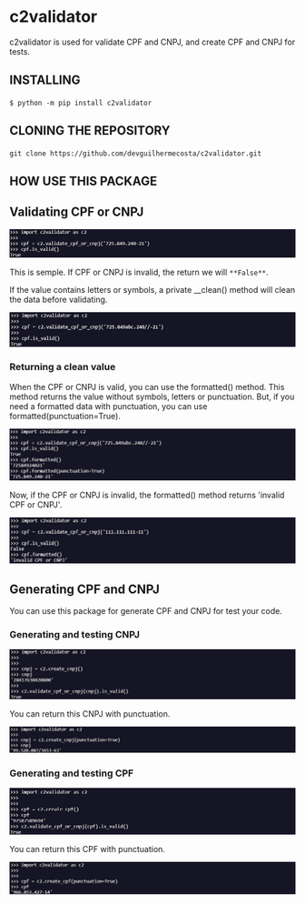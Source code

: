 # c2validator
c2validator is used for validate CPF and CNPJ, and create CPF and CNPJ for tests.

## INSTALLING
`$ python -m pip install c2validator`

## CLONING THE REPOSITORY
`git clone https://github.com/devguilhermecosta/c2validator.git`

## **HOW USE THIS PACKAGE**
## **Validating CPF or CNPJ**

  ![image of cpf is valid](https://github.com/devguilhermecosta/c2validator/blob/main/assets/images/img%20cpf%20is%20valid.jpg)

This is semple.
If CPF or CNPJ is invalid, the return we will `**False**`.



If the value contains letters or symbols, a private __clean() method will clean the data before validating.

  ![image of cpf is valid with symbols and letters](https://github.com/devguilhermecosta/c2validator/blob/main/assets/images/img%20cpf%20is%20valid%20whit%20symbols%20and%20letters.jpg)



### Returning a clean value
When the CPF or CNPJ is valid, you can use the formatted() method.
This method returns the value without symbols, letters or punctuation.
But, if you need a formatted data with punctuation, you can use
formatted(punctuation=True).

  ![image of cpf valid formatted](https://github.com/devguilhermecosta/c2validator/blob/main/assets/images/cpf%20valid%20formatted.jpg)



Now, if the CPF or CNPJ is invalid, the formatted() method returns 'invalid CPF or CNPJ'.

  ![image of cpf invalid formatted](https://github.com/devguilhermecosta/c2validator/blob/main/assets/images/cpf%20invalid%20formatted.jpg)


## **Generating CPF and CNPJ**

You can use this package for generate CPF and CNPJ for test your code.


### Generating and testing CNPJ
  ![generate cnpj](https://github.com/devguilhermecosta/c2validator/blob/main/assets/images/create%20cnpj.jpg)

  You can return this CNPJ with punctuation.

![generate cnpj formatted](https://github.com/devguilhermecosta/c2validator/blob/main/assets/images/create%20cnpj%20formatted.jpg)
  

### Generating and testing CPF
  ![generate cpf](https://github.com/devguilhermecosta/c2validator/blob/main/assets/images/create%20cpf.jpg)

  You can return this CPF with punctuation.

![generate cpf formatted](https://github.com/devguilhermecosta/c2validator/blob/main/assets/images/create%20cpf%20formatted.jpg)
